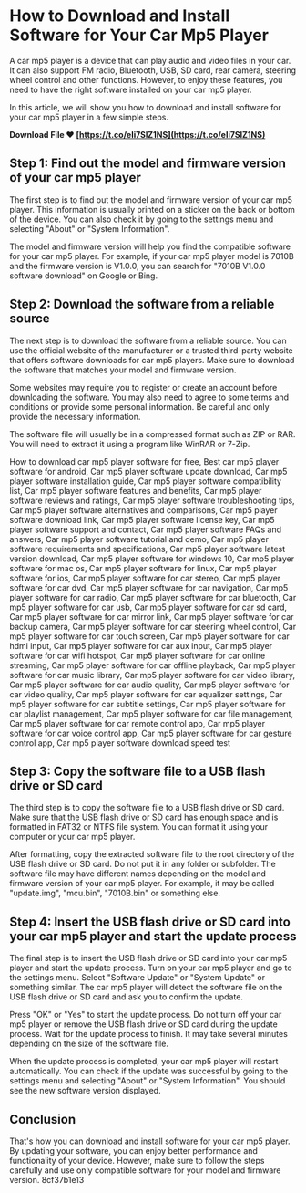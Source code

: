 
 
# How to Download and Install Software for Your Car Mp5 Player
 
A car mp5 player is a device that can play audio and video files in your car. It can also support FM radio, Bluetooth, USB, SD card, rear camera, steering wheel control and other functions. However, to enjoy these features, you need to have the right software installed on your car mp5 player.
 
In this article, we will show you how to download and install software for your car mp5 player in a few simple steps.
 
**Download File ❤ [https://t.co/eIi7SlZ1NS](https://t.co/eIi7SlZ1NS)**


 
## Step 1: Find out the model and firmware version of your car mp5 player
 
The first step is to find out the model and firmware version of your car mp5 player. This information is usually printed on a sticker on the back or bottom of the device. You can also check it by going to the settings menu and selecting "About" or "System Information".
 
The model and firmware version will help you find the compatible software for your car mp5 player. For example, if your car mp5 player model is 7010B and the firmware version is V1.0.0, you can search for "7010B V1.0.0 software download" on Google or Bing.
 
## Step 2: Download the software from a reliable source
 
The next step is to download the software from a reliable source. You can use the official website of the manufacturer or a trusted third-party website that offers software downloads for car mp5 players. Make sure to download the software that matches your model and firmware version.
 
Some websites may require you to register or create an account before downloading the software. You may also need to agree to some terms and conditions or provide some personal information. Be careful and only provide the necessary information.
 
The software file will usually be in a compressed format such as ZIP or RAR. You will need to extract it using a program like WinRAR or 7-Zip.
 
How to download car mp5 player software for free,  Best car mp5 player software for android,  Car mp5 player software update download,  Car mp5 player software installation guide,  Car mp5 player software compatibility list,  Car mp5 player software features and benefits,  Car mp5 player software reviews and ratings,  Car mp5 player software troubleshooting tips,  Car mp5 player software alternatives and comparisons,  Car mp5 player software download link,  Car mp5 player software license key,  Car mp5 player software support and contact,  Car mp5 player software FAQs and answers,  Car mp5 player software tutorial and demo,  Car mp5 player software requirements and specifications,  Car mp5 player software latest version download,  Car mp5 player software for windows 10,  Car mp5 player software for mac os,  Car mp5 player software for linux,  Car mp5 player software for ios,  Car mp5 player software for car stereo,  Car mp5 player software for car dvd,  Car mp5 player software for car navigation,  Car mp5 player software for car radio,  Car mp5 player software for car bluetooth,  Car mp5 player software for car usb,  Car mp5 player software for car sd card,  Car mp5 player software for car mirror link,  Car mp5 player software for car backup camera,  Car mp5 player software for car steering wheel control,  Car mp5 player software for car touch screen,  Car mp5 player software for car hdmi input,  Car mp5 player software for car aux input,  Car mp5 player software for car wifi hotspot,  Car mp5 player software for car online streaming,  Car mp5 player software for car offline playback,  Car mp5 player software for car music library,  Car mp5 player software for car video library,  Car mp5 player software for car audio quality,  Car mp5 player software for car video quality,  Car mp5 player software for car equalizer settings,  Car mp5 player software for car subtitle settings,  Car mp5 player software for car playlist management,  Car mp5 player software for car file management,  Car mp5 player software for car remote control app,  Car mp5 player software for car voice control app,  Car mp5 player software for car gesture control app,  Car mp5 player software download speed test
 
## Step 3: Copy the software file to a USB flash drive or SD card
 
The third step is to copy the software file to a USB flash drive or SD card. Make sure that the USB flash drive or SD card has enough space and is formatted in FAT32 or NTFS file system. You can format it using your computer or your car mp5 player.
 
After formatting, copy the extracted software file to the root directory of the USB flash drive or SD card. Do not put it in any folder or subfolder. The software file may have different names depending on the model and firmware version of your car mp5 player. For example, it may be called "update.img", "mcu.bin", "7010B.bin" or something else.
 
## Step 4: Insert the USB flash drive or SD card into your car mp5 player and start the update process
 
The final step is to insert the USB flash drive or SD card into your car mp5 player and start the update process. Turn on your car mp5 player and go to the settings menu. Select "Software Update" or "System Update" or something similar. The car mp5 player will detect the software file on the USB flash drive or SD card and ask you to confirm the update.
 
Press "OK" or "Yes" to start the update process. Do not turn off your car mp5 player or remove the USB flash drive or SD card during the update process. Wait for the update process to finish. It may take several minutes depending on the size of the software file.
 
When the update process is completed, your car mp5 player will restart automatically. You can check if the update was successful by going to the settings menu and selecting "About" or "System Information". You should see the new software version displayed.
 
## Conclusion
 
That's how you can download and install software for your car mp5 player. By updating your software, you can enjoy better performance and functionality of your device. However, make sure to follow the steps carefully and use only compatible software for your model and firmware version.
 8cf37b1e13
 

